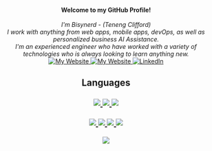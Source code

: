 <p align="center">
    <b>Welcome to my GitHub Profile!</b><br><br>
    <i>
        I'm Bisynerd - (Teneng Clifford)<br>
        I work with anything from web apps, mobile apps, devOps, as well as personalized business AI Assistance.<br>
        I'm an experienced engineer who have worked with a variety of technologies who is always looking to learn anything new.
    </i><br>
    <a href="https://www.gwislab.com">
        <img src="https://img.shields.io/badge/gwislab.com-red" alt="My Website">
    </a>
    <a href="https://blog.logrocket.com/author/cliffordten/">
        <img src="https://img.shields.io/badge/Paid Articles-LogRocket articles-purple" alt="My Website">
    </a>
    <a href="https://www.linkedin.com/in/cliffordten">
        <img src="https://img.shields.io/badge/LinkedIn-blue?style=flat-square&logo=linkedin" alt="LinkedIn">
    </a>
</p>

<h2 align="center">Languages</a>
<p align="center">
  <a href="https://github.com/cliffordten?tab=repositories&q=&type=&language=javascript&sort=">
    <img src="https://img.shields.io/badge/javascript-yellow?style=for-the-badge&logo=javascript" />
  </a>
  <a href="https://github.com/cliffordten?tab=repositories&q=&type=&language=typescript&sort=">
    <img src="https://img.shields.io/badge/typescript-blue?style=for-the-badge&logo=typescript" />
  </a> 
   <a href="https://github.com/cliffordten?tab=repositories&q=&type=&language=rust&sort=">
    <img src="https://img.shields.io/badge/rust-orange?style=for-the-badge&logo=rust" />
  </a>
</p>

<p align="center">
  <a href="https://github.com/cliffordten">
    <img src="http://github-profile-summary-cards.vercel.app/api/cards/profile-details?username=cliffordten&theme=transparent" />
  </a>
  <a href="https://github.com/cliffordten">
    <img src="https://github-readme-streak-stats.herokuapp.com/?user=cliffordten&hide_border=true&card_width=338&theme=transparent" />
  </a>
  <a href="https://github.com/cliffordten">
    <img src="http://github-profile-summary-cards.vercel.app/api/cards/stats?username=cliffordten&theme=transparent" />
  </a>
  <a href="https://github.com/cliffordten">
    <img src="https://github-readme-stats.vercel.app/api/?username=cliffordten&langs_count=10&layout=default&card_width=699&hide_border=true&theme=transparent&hide_rank=true" />
  </a>
</p>

<p align="center">
  <a href="https://github.com/cliffordten">
    <img src="https://komarev.com/ghpvc/?username=cliffordten&color=red&style=flat" />
  </a>
</p>
<!--

- 🔭 I’m currently working on a side hustle. (still to be launched) ...
- 🌱 I’m currently learning smart contracts ...
- 🤔 I’m looking to help with anything software engineering ...
- 💬 Ask me about ...
- 📫 How to reach me: ...
- 😄 Pronouns: ...
- ⚡ Fun fact: ...
-->
